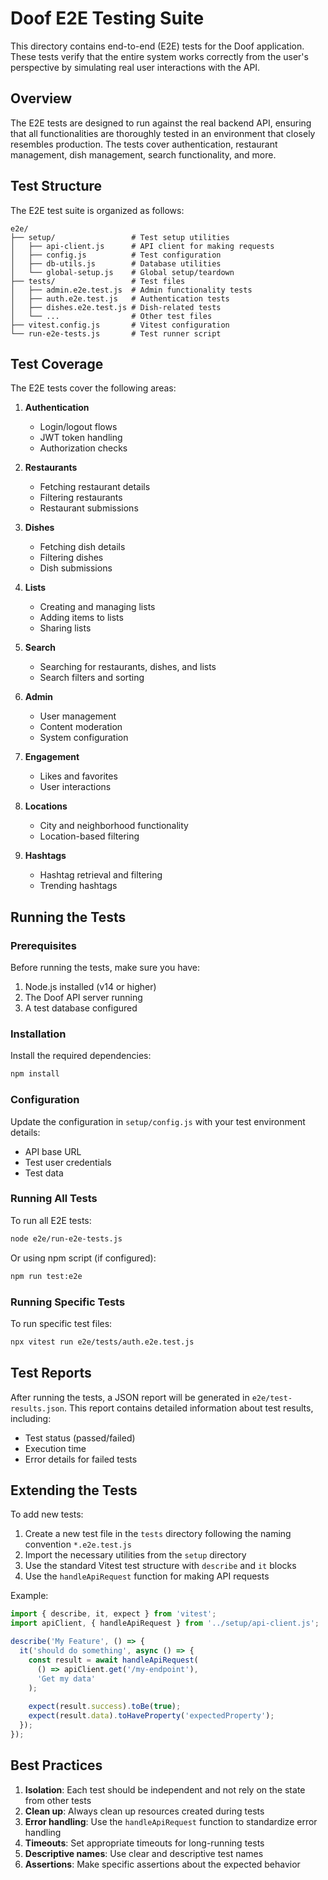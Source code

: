 # Doof E2E Testing Suite

This directory contains end-to-end (E2E) tests for the Doof application. These tests verify that the entire system works correctly from the user's perspective by simulating real user interactions with the API.

## Overview

The E2E tests are designed to run against the real backend API, ensuring that all functionalities are thoroughly tested in an environment that closely resembles production. The tests cover authentication, restaurant management, dish management, search functionality, and more.

## Test Structure

The E2E test suite is organized as follows:

```
e2e/
├── setup/                 # Test setup utilities
│   ├── api-client.js      # API client for making requests
│   ├── config.js          # Test configuration
│   ├── db-utils.js        # Database utilities
│   └── global-setup.js    # Global setup/teardown
├── tests/                 # Test files
│   ├── admin.e2e.test.js  # Admin functionality tests
│   ├── auth.e2e.test.js   # Authentication tests
│   ├── dishes.e2e.test.js # Dish-related tests
│   └── ...                # Other test files
├── vitest.config.js       # Vitest configuration
└── run-e2e-tests.js       # Test runner script
```

## Test Coverage

The E2E tests cover the following areas:

1. **Authentication**
   - Login/logout flows
   - JWT token handling
   - Authorization checks

2. **Restaurants**
   - Fetching restaurant details
   - Filtering restaurants
   - Restaurant submissions

3. **Dishes**
   - Fetching dish details
   - Filtering dishes
   - Dish submissions

4. **Lists**
   - Creating and managing lists
   - Adding items to lists
   - Sharing lists

5. **Search**
   - Searching for restaurants, dishes, and lists
   - Search filters and sorting

6. **Admin**
   - User management
   - Content moderation
   - System configuration

7. **Engagement**
   - Likes and favorites
   - User interactions

8. **Locations**
   - City and neighborhood functionality
   - Location-based filtering

9. **Hashtags**
   - Hashtag retrieval and filtering
   - Trending hashtags

## Running the Tests

### Prerequisites

Before running the tests, make sure you have:

1. Node.js installed (v14 or higher)
2. The Doof API server running
3. A test database configured

### Installation

Install the required dependencies:

```bash
npm install
```

### Configuration

Update the configuration in `setup/config.js` with your test environment details:

- API base URL
- Test user credentials
- Test data

### Running All Tests

To run all E2E tests:

```bash
node e2e/run-e2e-tests.js
```

Or using npm script (if configured):

```bash
npm run test:e2e
```

### Running Specific Tests

To run specific test files:

```bash
npx vitest run e2e/tests/auth.e2e.test.js
```

## Test Reports

After running the tests, a JSON report will be generated in `e2e/test-results.json`. This report contains detailed information about test results, including:

- Test status (passed/failed)
- Execution time
- Error details for failed tests

## Extending the Tests

To add new tests:

1. Create a new test file in the `tests` directory following the naming convention `*.e2e.test.js`
2. Import the necessary utilities from the `setup` directory
3. Use the standard Vitest test structure with `describe` and `it` blocks
4. Use the `handleApiRequest` function for making API requests

Example:

```javascript
import { describe, it, expect } from 'vitest';
import apiClient, { handleApiRequest } from '../setup/api-client.js';

describe('My Feature', () => {
  it('should do something', async () => {
    const result = await handleApiRequest(
      () => apiClient.get('/my-endpoint'),
      'Get my data'
    );
    
    expect(result.success).toBe(true);
    expect(result.data).toHaveProperty('expectedProperty');
  });
});
```

## Best Practices

1. **Isolation**: Each test should be independent and not rely on the state from other tests
2. **Clean up**: Always clean up resources created during tests
3. **Error handling**: Use the `handleApiRequest` function to standardize error handling
4. **Timeouts**: Set appropriate timeouts for long-running tests
5. **Descriptive names**: Use clear and descriptive test names
6. **Assertions**: Make specific assertions about the expected behavior

